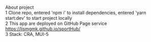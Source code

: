 About project  
1 Clone repo, entered 'npm i' to install dependencies, entered 'yarn start:dev' to start project locally  
2 This app are deployed on GitHub Page service  https://lismgmk.github.io/sportHub/  
3 Stack: CRA, MUI-5
 
